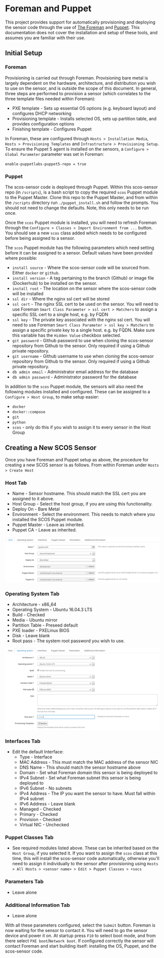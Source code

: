 # Foreman and Puppet
This project provides support for automatically provisioning and deploying the sensor code through the use of [The Foreman](https://www.theforeman.org) and [Puppet](https://puppet.com). This documentation does not cover the installation and setup of these tools, and assumes you are familiar with their use.

## Initial Setup

### Foreman

Provisioning is carried out through Foreman. Provisioning bare metal is largely dependent on the hardware, architecture, and distribution you wish to use on the sensor, and is outside the scope of this document. In general, three steps are performed to provision a sensor (which correlates to the three template files needed within Foreman):

* PXE template - Sets up essential OS options (e.g. keyboard layout) and configures DHCP networking
* Provisioning template - Installs selected OS, sets up partition table, and provides configuration options
* Finishing template - Configures Puppet

In Foreman, these are configured through `Hosts > Installation Media`, `Hosts > Provisioning Templates` and `Infrastructure > Provisioning Setup`. To ensure the Puppet 5 agent is installed on the sensors, a `Configure > Global Parameter` parameter was set in Foreman:

`enable-puppetlabs-puppet5-repo = true`

### Puppet

The scos-sensor code is deployed through Puppet. Within this scos-sensor repo (in `/scripts`), is a bash script to copy the required `scos` Puppet module to the Puppet Master. Clone this repo to the Puppet Master, and from within the `/scripts` directory run `./puppet_install.sh` and follow the prompts. You should not need to change the defaults. Note, this only needs to be run once.

Once the `scos` Puppet module is installed, you will need to refresh Foreman through the `Configure > Classes > Import Environment from ...` button. You should see a new `scos` class added which needs to be configured before being assigned to a sensor.

The `scos` Puppet module has the following parameters which need setting before it can be assigned to a sensor. Default values have been provided where possible:

* `install source` -  Where the scos-sensor code will be sourced from. Either `docker` or `github`.
* `install version` - A tag pertaining to the branch (Github) or image file (Dockerhub) to be installed on the sensor.
* `install root` - The location on the sensor where the scos-sensor code will be installed
* `ssl dir` - Where the nginx ssl cert will be stored
* `ssl cert` - The nginx SSL cert to be used on the sensor. You will need to use Foreman `Smart Class Parameter > ssl cert > Matchers` to assign a specific SSL cert to a single host, e.g. by FQDN
* `ssl key` - The private key associated with the nginx ssl cert. You will need to use Foreman `Smart Class Parameter > ssl key > Matchers` to assign a specific private key to a single host. e.g. by FQDN. Make sure this variable has the `Hidden Value` checkbox selected.
* `git password` - Github password to use when cloning the scos-sensor repository from Github to the sensor. Only required if using a Github private repository.
* `git username` - Github username to use when cloning the scos-sensor repository from Github to the sensor. Only required if using a Github private repository.
* `db admin email` - Administrator email address for the database
* `db admin password` - Administrator password for the database

In addition to the `scos` Puppet module, the sensors will also need the following modules installed and configured. These can be assigned to a `Configure > Host Group`, to make setup easier:

* `docker`
* `docker::compose`
* `git`
* `python`
* `scos` - only do this if you wish to assign it to every sensor in the Host Group

## Creating a New SCOS Sensor

Once you have Foreman and Puppet setup as above, the procedure for creating a new SCOS sensor is as follows. From within Foreman under `Hosts > Create Host`

### Host Tab  
*  Name - Sensor hostname. This should match the SSL cert you are assigned to it above.  
*  Host Group - Select the host group, if you are using this functionality.  
*  Deploy On - Bare Metal
*  Environment - Select the environment. This needs to match where you installed the SCOS Puppet module.  
*  Puppet Master - Leave as inherited.  
*  Puppet CA - Leave as inherited. 

![Host Tab](/docs/img/foreman_host_tab.png?raw=true)

### Operating System Tab  
*  Architecture - x86_64  
*  Operating System - Ubuntu 16.04.3 LTS  
*  Build - Checked  
*  Media - Ubuntu mirror  
*  Partition Table - Preseed default  
*  PXE loader - PXELinux BIOS  
*  Disk - Leave blank  
*  Root pass - The system root password you wish to use.

![Operating System Tab](/docs/img/foreman_os_tab.png?raw=true)

### Interfaces Tab  
* Edit the default Interface:  
  * Type - Interface  
  *  MAC Address - This must match the MAC address of the sensor NIC  
  *  DNS Name - This should match the sensor hostname above  
  *  Domain - Set what Foreman domain this sensor is being deployed to  
  *  IPv4 Subnet - Set what Foreman subnet this sensor is being deployed to  
  *  IPv6 Subnet - No subnets  
  *  IPv4 Address - The IP you want the sensor to have. Must fall within IPv4 subnet  
  *  IPv6 Address - Leave blank  
  *  Managed - Checked  
  *  Primary - Checked  
  *  Provision - Checked  
  *  Virtual NIC - Unchecked  
      
### Puppet Classes Tab  
* See required modules listed above. These can be inherited based on the `Host Group`, if you selected it. If you want to assign the `scos` class at this time, this will install the scos-sensor code automatically, otherwise you'll need to assign it individually to the sensor after provisioning using `Hosts > All Hosts > <sensor name> > Edit > Puppet Classes > +socs`   

### Parameters Tab  
* Leave alone 
    
### Additional Information Tab  
* Leave alone  

With all these parameters configured, select the `Submit` button. Foreman is now waiting for the sensor to contact it. You will need to go the sensor device and power it on. At startup press `F10` to select boot mode, and from there select `PXE boot`/`Network boot`. If configured correctly the sensor will contact Foreman and start building itself: installing the OS, Puppet, and the scos-sensor code.
